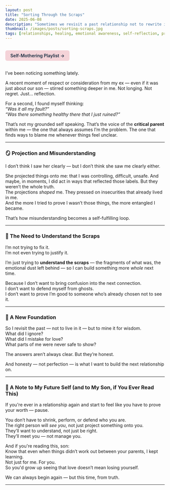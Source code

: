 ```yaml
---
layout: post
title: "Sorting Through the Scraps"
date: 2025-06-08
description: "Sometimes we revisit a past relationship not to rewrite it, but to understand the pieces — so we can build something healthier next time."
thumbnail: /images/posts/sorting-scraps.jpg
tags: [relationships, healing, emotional awareness, self-reflection, projection, growth]
---
```


<a href="https://music.youtube.com/playlist?list=PLuO5E1rh5RqIzePJeOjdXo62gwnYJ748_&si=NvtF0mzI9Sx2IoPu&shuffle=1" 
   target="_blank" 
   class="back-button"
   style="display:inline-block; margin: 1rem auto; background-color: #F4D3D8; color: #1A2D41; padding: 0.5rem 1rem; border-radius: 6px; font-weight: 600; text-decoration: none;">
  Self‑Mothering Playlist →
</a>

I’ve been noticing something lately.

A recent moment of respect or consideration from my ex — even if it was just about our son — stirred something deeper in me. Not longing. Not regret. Just... reflection.

For a second, I found myself thinking:  
*“Was it all my fault?”*  
*“Was there something healthy there that I just ruined?”*

That’s not my grounded self speaking. That’s the voice of the **critical parent** within me — the one that always assumes I’m the problem. The one that finds ways to blame me whenever things feel unclear.

---

### 🪞 Projection and Misunderstanding

I don’t think I saw her clearly — but I don’t think she saw me clearly either.

She projected things onto me: that I was controlling, difficult, unsafe. And maybe, in moments, I did act in ways that reflected those labels. But they weren’t the whole truth.  
The projections *shaped* me. They pressed on insecurities that already lived in me.  
And the more I tried to prove I wasn’t those things, the more entangled I became.

That’s how misunderstanding becomes a self-fulfilling loop.

---

### 🧩 The Need to Understand the Scraps

I’m not trying to fix it.  
I’m not even trying to justify it.

I’m just trying to **understand the scraps** — the fragments of what was, the emotional dust left behind — so I can build something more *whole* next time.

Because I don’t want to bring confusion into the next connection.  
I don’t want to defend myself from ghosts.  
I don’t want to prove I’m good to someone who’s already chosen not to see it.

---

### 🧱 A New Foundation

So I revisit the past — not to live in it — but to mine it for wisdom.  
What did I ignore?  
What did I mistake for love?  
What parts of me were never safe to show?

The answers aren’t always clear. But they’re honest.

And honesty — not perfection — is what I want to build the next relationship on.

---

### 📝 A Note to My Future Self (and to My Son, if You Ever Read This)

If you're ever in a relationship again and start to feel like you have to prove your worth — pause.

You don’t have to shrink, perform, or defend who you are.  
The right person will *see you*, not just project something onto you.  
They’ll want to understand, not just be right.  
They’ll meet you — not manage you.

And if you're reading this, son:  
Know that even when things didn’t work out between your parents, I kept learning.  
Not just for me. For you.  
So you'd grow up seeing that love doesn’t mean losing yourself.

We can always begin again — but this time, from truth.


---